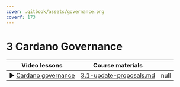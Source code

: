 ```yaml
---
cover: .gitbook/assets/governance.png
coverY: 173
---
```


# 3 Cardano Governance

####

<table><thead><tr><th>Video lessons</th><th data-type="content-ref">Course materials</th><th data-type="rating" data-max="5"></th></tr></thead><tbody><tr><td>▶︎ <a href="https://youtu.be/HodK-ZKULHM">Cardano governance</a></td><td><a href="3-cardano-governance/3.1-update-proposals.md">3.1-update-proposals.md</a></td><td>null</td></tr></tbody></table>
